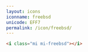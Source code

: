 ```yaml
---
layout: icons
iconname: freebsd
unicode: EFF7
permalink: /icon/freebsd/
---
```


``` html
<i class="mi mi-freebsd"></i>
```
